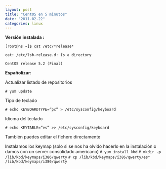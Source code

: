 ```yaml
---
layout: post
title: "CentOS en 5 minutos"
date: "2011-02-22"
categories: linux
---
```


**Versión instalada :**

`[root@ns ~]$ cat /etc/*release*`

`cat: /etc/lsb-release.d: Is a directory`

`CentOS release 5.2 (Final)`

**Españolizar:**

Actualizar listado de repositorios

`# yum update`

Tipo de teclado

`# echo KEYBOARDTYPE=”pc” > /etc/sysconfig/keyboard`

Idioma del teclado

`# echo KEYTABLE=”es” >> /etc/sysconfig/keyboard`

También puedes editar el fichero directamente

Instalamos los keymap (solo si se nos ha olvido hacerlo en la instalación o damos con un server consolidado americano) `# yum install kbd` `# mkdir -p /lib/kbd/keymaps/i386/qwerty` `# cp /lib/kbd/keymaps/i386/qwerty/es* /lib/kbd/keymaps/i386/qwerty`
